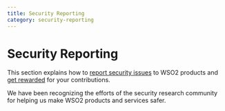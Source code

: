 ```yaml
---
title: Security Reporting
category: security-reporting
---
```


# Security Reporting

This section explains how to [report security issues](report-security-issues.md) to WSO2 products and 
[get rewarded](reward-and-acknowledgement-program/index.md) for your contributions. 

We have been recognizing the efforts of the security research community for helping us make WSO2 products and 
services safer.
